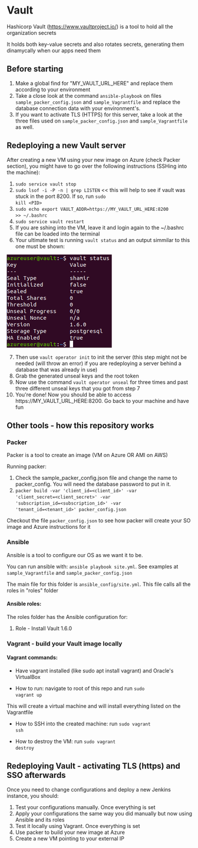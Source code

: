 # Vault

Hashicorp Vault (https://www.vaultproject.io/) is a tool to hold all the organization secrets

It holds both key-value secrets and also rotates secrets, generating them dinamycally when our apps need them

## Before starting

1. Make a global find for "MY_VAULT_URL_HERE" and replace them according to your environment
2. Take a close look at the command <code>ansible-playbook</code> on files <code>sample_packer_config.json</code> and <code>sample_Vagrantfile</code> and replace the database connection data with your environment's.
3. If you want to activate TLS (HTTPS) for this server, take a look at the three files used on <code>sample_packer_config.json</code> and <code>sample_Vagrantfile</code> as well.

## Redeploying a new Vault server

After creating a new VM using your new image on Azure (check Packer section), you might have to go over the following instructions (SSHing into the machine):

1. <code>sudo service vault stop</code>
2. <code>sudo lsof -i -P -n | grep LISTEN</code> << this will help to see if vault was stuck in the port 8200. If so, run <code>sudo kill \<PID\></code>
3. <code>sudo echo export VAULT_ADDR=https://MY_VAULT_URL_HERE:8200 >> ~/.bashrc</code>
4. <code>sudo service vault restart</code>
5. If you are sshing into the VM, leave it and login again to the ~/.bashrc file can be loaded into the terminal
6. Your ultimate test is running <code>vault status</code> and an output simmilar to this one must be shown:

![](readme_pictures/sealed.png)

7. Then use <code>vault operator init</code> to init the server (this step might not be needed (will throw an error) if you are redeploying a server behind a database that was already in use)
8. Grab the generated unseal keys and the root token
9. Now use the command <code>vault operator unseal</code> for three times and past three different unseal keys that you got from step 7
10. You're done! Now you should be able to access https://MY_VAULT_URL_HERE:8200. Go back to your machine and have fun

## Other tools - how this repository works

### Packer

Packer is a tool to create an image (VM on Azure OR AMI on AWS)

Running packer:
1. Check the sample_packer_config.json file and change the name to packer_config. You will need the database password to put in it.
2. <code>packer build -var 'client_id=<client_id>' -var 'client_secret=<client_secret>' -var 'subscription_id=<subscription_id>' -var 'tenant_id=<tenant_id>' packer_config.json</code>

Checkout the file <code>packer_config.json</code> to see how packer will create your SO image and Azure instructions for it

### Ansible

Ansible is a tool to configure our OS as we want it to be.

You can run ansible with: <code>ansible playbook site.yml</code>. See examples at <code>sample_Vagrantfile</code> and <code>sample_packer_config.json</code>

The main file for this folder is <code>ansible_config/site.yml</code>. This file calls all the roles in "roles" folder

#### Ansible roles:

The roles folder has the Ansible configuration for:
1. Role - Install Vault 1.6.0

### Vagrant - build your Vault image locally

#### Vagrant commands:

- Have vagrant installed (like sudo apt install vagrant) and Oracle's VirtualBox

- How to run: navigate to root of this repo and run <code>sudo vagrant up</code>

This will create a virtual machine and will install everything listed on the Vagrantfile

- How to SSH into the created machine: run <code>sudo vagrant ssh</code>

- How to destroy the VM: run <code>sudo vagrant destroy</code>

## Redeploying Vault - activating TLS (https) and SSO afterwards

Once you need to change configurations and deploy a new Jenkins instance, you should:

1. Test your configurations manually. Once everything is set
2. Apply your configurations the same way you did manually but now using Ansible and its roles
3. Test it locally using Vagrant. Once everything is set
4. Use packer to build your new image at Azure
5. Create a new VM pointing to your external IP</code>